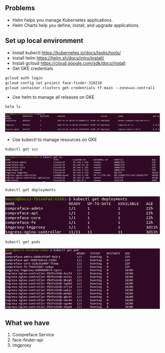 ## Problems
- Helm helps you manage Kubernetes applications.
- Helm Charts help you define, install, and upgrade applications.
## Set up local environment
- Install kubectl https://kubernetes.io/docs/tasks/tools/
- Install helm https://helm.sh/docs/intro/install/
- Install gcloud https://cloud.google.com/sdk/docs/install
- Get GKE credentials 
```
gcloud auth login
gcloud config set project face-finder-318218
gcloud container clusters get-credentials tf-main --zone=us-central1
```

- Use helm to manage all releases on GKE
```
helm ls
```
![alt text](snapshots/releases.png)
- Use kubectl to manage resources on GKE
```
kubectl get svc
```
![alt text](snapshots/svc.png)
```
kubectl get deployments
```
![alt text](snapshots/deploys.png)
```
kubectl get pods
```
![alt text](snapshots/pods.png)

## What we have
1. Compreface Service
2. face-finder-api
3. imgproxy